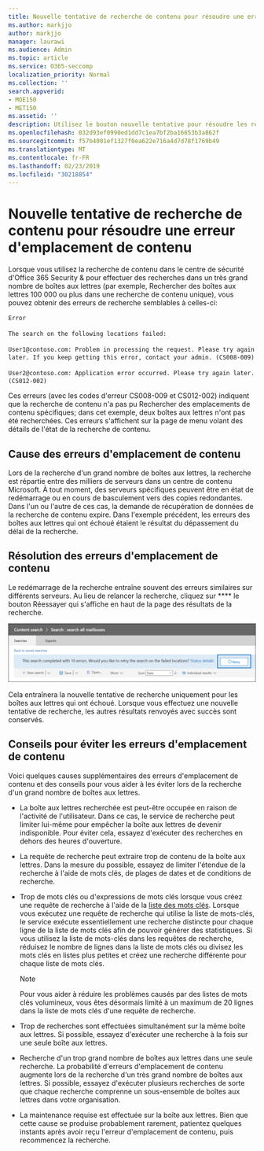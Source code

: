 ```yaml
---
title: Nouvelle tentative de recherche de contenu pour résoudre une erreur d'emplacement de contenu
ms.author: markjjo
author: markjjo
manager: laurawi
ms.audience: Admin
ms.topic: article
ms.service: O365-seccomp
localization_priority: Normal
ms.collection: ''
search.appverid:
- MOE150
- MET150
ms.assetid: ''
description: Utilisez le bouton nouvelle tentative pour résoudre les recherches de contenu présentant des erreurs d'emplacement de contenu.
ms.openlocfilehash: 032d93ef0990ed1dd7c1ea7bf2ba16653b3a862f
ms.sourcegitcommit: f57b4001ef1327f0ea622e716a4d7d78f1769b49
ms.translationtype: MT
ms.contentlocale: fr-FR
ms.lasthandoff: 02/23/2019
ms.locfileid: "30218854"
---
```

# <a name="retry-a-content-search-to-resolve-a-content-location-error"></a>Nouvelle tentative de recherche de contenu pour résoudre une erreur d'emplacement de contenu

Lorsque vous utilisez la recherche de contenu dans le centre de sécurité d'Office 365 Security & pour effectuer des recherches dans un très grand nombre de boîtes aux lettres (par exemple, Rechercher des boîtes aux lettres 100 000 ou plus dans une recherche de contenu unique), vous pouvez obtenir des erreurs de recherche semblables à celles-ci:

```
Error

The search on the following locations failed:

User1@contoso.com: Problem in processing the request. Please try again later. If you keep getting this error, contact your admin. (CS008-009)

User2@contoso.com: Application error occurred. Please try again later. (CS012-002)
```

Ces erreurs (avec les codes d'erreur CS008-009 et CS012-002) indiquent que la recherche de contenu n'a pas pu Rechercher des emplacements de contenu spécifiques; dans cet exemple, deux boîtes aux lettres n'ont pas été recherchées. Ces erreurs s'affichent sur la page de menu volant des détails de l'état de la recherche de contenu.

## <a name="cause-of-content-location-errors"></a>Cause des erreurs d'emplacement de contenu

Lors de la recherche d'un grand nombre de boîtes aux lettres, la recherche est répartie entre des milliers de serveurs dans un centre de contenu Microsoft. À tout moment, des serveurs spécifiques peuvent être en état de redémarrage ou en cours de basculement vers des copies redondantes. Dans l'un ou l'autre de ces cas, la demande de récupération de données de la recherche de contenu expire. Dans l'exemple précédent, les erreurs des boîtes aux lettres qui ont échoué étaient le résultat du dépassement du délai de la recherche.

## <a name="resolving-content-location-errors"></a>Résolution des erreurs d'emplacement de contenu

Le redémarrage de la recherche entraîne souvent des erreurs similaires sur différents serveurs. Au lieu de relancer la recherche, cliquez sur **** le bouton Réessayer qui s'affiche en haut de la page des résultats de la recherche.

![Cliquez sur le bouton réEssayer pour résoudre les erreurs d'emplacement de contenu](media/retrycontentsearch3.png)

Cela entraînera la nouvelle tentative de recherche uniquement pour les boîtes aux lettres qui ont échoué. Lorsque vous effectuez une nouvelle tentative de recherche, les autres résultats renvoyés avec succès sont conservés.

## <a name="tips-to-avoid-content-location-errors"></a>Conseils pour éviter les erreurs d'emplacement de contenu

Voici quelques causes supplémentaires des erreurs d'emplacement de contenu et des conseils pour vous aider à les éviter lors de la recherche d'un grand nombre de boîtes aux lettres.

- La boîte aux lettres recherchée est peut-être occupée en raison de l'activité de l'utilisateur. Dans ce cas, le service de recherche peut limiter lui-même pour empêcher la boîte aux lettres de devenir indisponible. Pour éviter cela, essayez d'exécuter des recherches en dehors des heures d'ouverture.

- La requête de recherche peut extraire trop de contenu de la boîte aux lettres. Dans la mesure du possible, essayez de limiter l'étendue de la recherche à l'aide de mots clés, de plages de dates et de conditions de recherche.

- Trop de mots clés ou d'expressions de mots clés lorsque vous créez une requête de recherche à l'aide de la [liste des mots clés](view-keyword-statistics-for-content-search.md#get-keyword-statistics-for-content-searches). Lorsque vous exécutez une requête de recherche qui utilise la liste de mots-clés, le service exécute essentiellement une recherche distincte pour chaque ligne de la liste de mots clés afin de pouvoir générer des statistiques. Si vous utilisez la liste de mots-clés dans les requêtes de recherche, réduisez le nombre de lignes dans la liste de mots clés ou divisez les mots clés en listes plus petites et créez une recherche différente pour chaque liste de mots clés.

  > [!NOTE]
  > Pour vous aider à réduire les problèmes causés par des listes de mots clés volumineux, vous êtes désormais limité à un maximum de 20 lignes dans la liste de mots clés d'une requête de recherche.

- Trop de recherches sont effectuées simultanément sur la même boîte aux lettres. Si possible, essayez d'exécuter une recherche à la fois sur une seule boîte aux lettres.

- Recherche d'un trop grand nombre de boîtes aux lettres dans une seule recherche. La probabilité d'erreurs d'emplacement de contenu augmente lors de la recherche d'un très grand nombre de boîtes aux lettres. Si possible, essayez d'exécuter plusieurs recherches de sorte que chaque recherche comprenne un sous-ensemble de boîtes aux lettres dans votre organisation.

- La maintenance requise est effectuée sur la boîte aux lettres. Bien que cette cause se produise probablement rarement, patientez quelques instants après avoir reçu l'erreur d'emplacement de contenu, puis recommencez la recherche.

